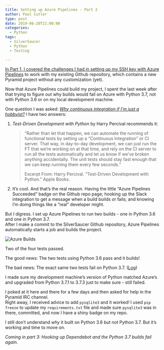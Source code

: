 ```yaml
---
title: Setting up Azure Pipelines - Part 2
author: Paul Cutler
type: post
date: 2019-06-20T21:00:00
categories:
  - Python
tags:
  - SilverSaucer
  - Python
  - Testing

---
```


[In Part 1, I covered the challenges I had in setting up my SSH key with Azure Pipelines](https://paulcutler.org/blog/learning-pytest-using-continuous-integration-with-azure-pipelines-or-ssh-key-hell-part-1/) 
to work with my existing Github repository, which contains a new Pyramid project without any customization (yet).

Now that Azure Pipelines could build my project, I spent the last week after that trying to figure out why builds 
would fail on Azure with Python 3.7, not with Python 3.6 or on my local development machine.

One question I was asked: *[Why continuous integration if I’m just a hobbyist?](#)*  I have two answers:

1. *Test-Driven Development with Python* by Harry Percival recommends it:  

	> “Rather than let that happen, we can automate the running of functional tests by setting up a “Continuous Integration” or CI server. That way, in day-to-day development, we can just run the FT that we’re working on at that time, and rely on the CI server to run all the tests automatically and let us know if we’ve broken anything accidentally. The unit tests should stay fast enough that we can keep running them every few seconds.”
	> 
	> Excerpt From: Harry Percival. “Test-Driven Development with Python.” Apple Books. 


2.  It’s cool.  And that’s the real reason.  Having the little “Azure Pipelines Succeeded” badge on the Github 
repo page; hooking up the Slack integration to get a message when a build builds or fails; and knowing I’m doing 
things like a “real” developer might.  

But I digress.  I set up Azure Pipelines to run two builds - one in Python 3.6 and one in Python 3.7.  
After I make a commit to the SilverSaucer Github repository, Azure Pipelines automatically starts a job and builds the project.  

![Azure Builds](/images/failed-builds.png)


Two of the four tests passed.

The good news:  The two tests using Python 3.6 pass and it builds! 

The bad news:  The exact same two tests fail on Python 3.7. ([Log](https://gist.github.com/prcutler/2d2aa67280600f183cd27609b48af4e8))

I made sure my development machine’s version of Python matched Azure’s and upgraded from Python 3.7.1 to 3.7.3 
just to make sure - still failed.

I poked at it here and there for a few days and then asked for help in the Pyramid IRC channel.  
Right away, I received advice to add `pysqlite3` and it worked!  I used `pip freeze` to update 
my `requirements.txt` file and made sure `pysqlite3` was in there, committed, and now I have a shiny badge on my repo.

I still don’t understand *why* it built on Python 3.6 but not Python 3.7.  But it’s working and time to move on.

*Coming in part 3:  Hooking up Dependabot and the Python 3.7 builds fail again.*